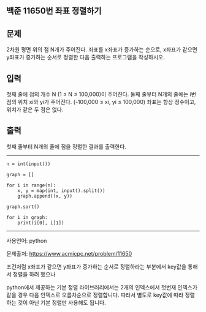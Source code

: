 ## 백준 11650번 좌표 정렬하기

## 문제

2차원 평면 위의 점 N개가 주어진다. 좌표를 x좌표가 증가하는 순으로, x좌표가 같으면 y좌표가 증가하는 순서로 정렬한 다음 출력하는 프로그램을 작성하시오.

## 입력

첫째 줄에 점의 개수 N (1 ≤ N ≤ 100,000)이 주어진다. 둘째 줄부터 N개의 줄에는 i번점의 위치 xi와 yi가 주어진다. (-100,000 ≤ xi, yi ≤ 100,000) 좌표는 항상 정수이고, 위치가 같은 두 점은 없다.

## 출력

첫째 줄부터 N개의 줄에 점을 정렬한 결과를 출력한다.

___

```
n = int(input())

graph = []

for i in range(n):
    x, y = map(int, input().split())
    graph.append((x, y))

graph.sort()

for i in graph:
    print(i[0], i[1])
```

___

사용언어: python

문제출처: https://www.acmicpc.net/problem/11650



조건처럼 x좌표가 같으면 y좌표가 증가하는 순서로 정렬하라는 부분에서 key값을 통해서 정렬을 하려 했으나 

python에서 제공하는 기본 정렬 라이브러리에서는 2개의 인덱스에서 첫번재 인덱스가 같을 경우 다음 인덱스로 오름차순으로 정렬합니다. 따라서 별도로 key값에 따라 정렬하는 것이 아닌 기본 정렬만 사용해도 됩니다.